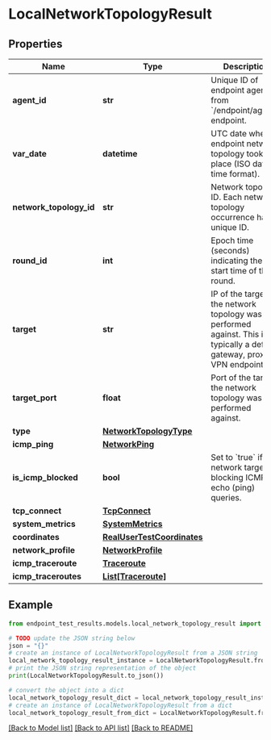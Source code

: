# LocalNetworkTopologyResult


## Properties

Name | Type | Description | Notes
------------ | ------------- | ------------- | -------------
**agent_id** | **str** | Unique ID of endpoint agent, from &#x60;/endpoint/agents&#x60; endpoint. | [optional] [readonly] 
**var_date** | **datetime** | UTC date when endpoint network topology took place (ISO date-time format). | [optional] [readonly] 
**network_topology_id** | **str** | Network topology ID. Each network topology occurrence has a unique ID. | [optional] [readonly] 
**round_id** | **int** | Epoch time (seconds) indicating the start time of the round. | [optional] [readonly] 
**target** | **str** | IP of the target the network topology was performed against. This is typically a default gateway, proxy or VPN endpoint. | [optional] [readonly] 
**target_port** | **float** | Port of the target the network topology was performed against. | [optional] [readonly] 
**type** | [**NetworkTopologyType**](NetworkTopologyType.md) |  | [optional] 
**icmp_ping** | [**NetworkPing**](NetworkPing.md) |  | [optional] 
**is_icmp_blocked** | **bool** | Set to &#x60;true&#x60; if network target is blocking ICMP echo (ping) queries. | [optional] [readonly] 
**tcp_connect** | [**TcpConnect**](TcpConnect.md) |  | [optional] 
**system_metrics** | [**SystemMetrics**](SystemMetrics.md) |  | [optional] 
**coordinates** | [**RealUserTestCoordinates**](RealUserTestCoordinates.md) |  | [optional] 
**network_profile** | [**NetworkProfile**](NetworkProfile.md) |  | [optional] 
**icmp_traceroute** | [**Traceroute**](Traceroute.md) |  | [optional] 
**icmp_traceroutes** | [**List[Traceroute]**](Traceroute.md) |  | [optional] 

## Example

```python
from endpoint_test_results.models.local_network_topology_result import LocalNetworkTopologyResult

# TODO update the JSON string below
json = "{}"
# create an instance of LocalNetworkTopologyResult from a JSON string
local_network_topology_result_instance = LocalNetworkTopologyResult.from_json(json)
# print the JSON string representation of the object
print(LocalNetworkTopologyResult.to_json())

# convert the object into a dict
local_network_topology_result_dict = local_network_topology_result_instance.to_dict()
# create an instance of LocalNetworkTopologyResult from a dict
local_network_topology_result_from_dict = LocalNetworkTopologyResult.from_dict(local_network_topology_result_dict)
```
[[Back to Model list]](../README.md#documentation-for-models) [[Back to API list]](../README.md#documentation-for-api-endpoints) [[Back to README]](../README.md)


